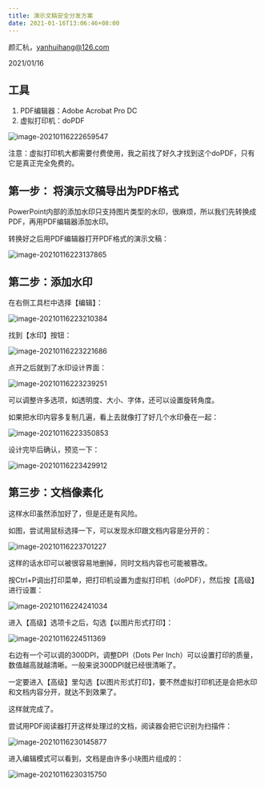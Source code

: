```yaml
---
title: 演示文稿安全分发方案
date: 2021-01-16T13:06:46+08:00
---
```


颜汇杭，yanhuihang@126.com

2021/01/16

## 工具

1. PDF编辑器：Adobe Acrobat Pro DC
2. 虚拟打印机：doPDF

![image-20210116222659547](https://i.loli.net/2021/01/16/EYqDjcwsR7MGdez.png)

注意：虚拟打印机大都需要付费使用，我之前找了好久才找到这个doPDF，只有它是真正完全免费的。

## 第一步： 将演示文稿导出为PDF格式

PowerPoint内部的添加水印只支持图片类型的水印，很麻烦，所以我们先转换成PDF，再用PDF编辑器添加水印。

转换好之后用PDF编辑器打开PDF格式的演示文稿：

![image-20210116223137865](https://i.loli.net/2021/01/16/NzUcWVTa6wdoR5e.png)

## 第二步：添加水印

在右侧工具栏中选择【编辑】：

![image-20210116223210384](https://i.loli.net/2021/01/16/oeKEWrYXjyOAIpa.png)

 找到【水印】按钮：

![image-20210116223221686](https://i.loli.net/2021/01/16/aEnMFSXK35ryBc8.png)

点开之后就到了水印设计界面：

![image-20210116223239251](https://i.loli.net/2021/01/16/oXNKQqgn78OuvRm.png)

可以调整许多选项，如透明度、大小、字体，还可以设置旋转角度。

如果把水印内容多复制几遍，看上去就像打了好几个水印叠在一起：

![image-20210116223350853](https://i.loli.net/2021/01/16/euxMJZH4AjpmCOV.png)

设计完毕后确认，预览一下：

![image-20210116223429912](https://i.loli.net/2021/01/16/9Lqkydwluc8t51f.png)

## 第三步：文档像素化

这样水印虽然添加好了，但是还是有风险。

如图，尝试用鼠标选择一下，可以发现水印跟文档内容是分开的：

![image-20210116223701227](https://i.loli.net/2021/01/16/wtTCGZapXRYEJO1.png)

这样的话水印可以被很容易地删掉，同时文档内容也可能被篡改。

按Ctrl+P调出打印菜单，把打印机设置为虚拟打印机（doPDF），然后按【高级】进行设置：

![image-20210116224241034](https://i.loli.net/2021/01/16/W3O1xupytLrAMbK.png)

进入【高级】选项卡之后，勾选【以图片形式打印】：

![image-20210116224511369](https://i.loli.net/2021/01/16/xdFzLcVw6Jhil5S.png)

右边有一个可以调的300DPI，调整DPI（Dots Per Inch）可以设置打印的质量，数值越高就越清晰。一般来说300DPI就已经很清晰了。

一定要进入【高级】里勾选【以图片形式打印】，要不然虚拟打印机还是会把水印和文档内容分开，就达不到效果了。

这样就完成了。

尝试用PDF阅读器打开这样处理过的文档，阅读器会把它识别为扫描件：

![image-20210116230145877](https://i.loli.net/2021/01/16/cCigEusKLaoHlnz.png)

进入编辑模式可以看到，文档是由许多小块图片组成的：

![image-20210116230315750](https://i.loli.net/2021/01/16/ysM351BT9er4KCG.png)